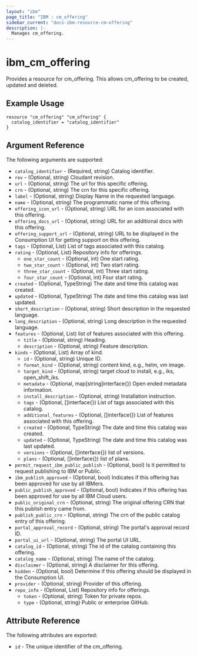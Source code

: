 ```yaml
---
layout: "ibm"
page_title: "IBM : cm_offering"
sidebar_current: "docs-ibm-resource-cm-offering"
description: |-
  Manages cm_offering.
---
```


# ibm\_cm_offering

Provides a resource for cm_offering. This allows cm_offering to be created, updated and deleted.

## Example Usage

```hcl
resource "cm_offering" "cm_offering" {
  catalog_identifier = "catalog_identifier"
}
```

## Argument Reference

The following arguments are supported:

* `catalog_identifier` - (Required, string) Catalog identifier.
* `rev` - (Optional, string) Cloudant revision.
* `url` - (Optional, string) The url for this specific offering.
* `crn` - (Optional, string) The crn for this specific offering.
* `label` - (Optional, string) Display Name in the requested language.
* `name` - (Optional, string) The programmatic name of this offering.
* `offering_icon_url` - (Optional, string) URL for an icon associated with this offering.
* `offering_docs_url` - (Optional, string) URL for an additional docs with this offering.
* `offering_support_url` - (Optional, string) URL to be displayed in the Consumption UI for getting support on this offering.
* `tags` - (Optional, List) List of tags associated with this catalog.
* `rating` - (Optional, List) Repository info for offerings.
  * `one_star_count` - (Optional, int) One start rating.
  * `two_star_count` - (Optional, int) Two start rating.
  * `three_star_count` - (Optional, int) Three start rating.
  * `four_star_count` - (Optional, int) Four start rating.
* `created` - (Optional, TypeString) The date and time this catalog was created.
* `updated` - (Optional, TypeString) The date and time this catalog was last updated.
* `short_description` - (Optional, string) Short description in the requested language.
* `long_description` - (Optional, string) Long description in the requested language.
* `features` - (Optional, List) list of features associated with this offering.
  * `title` - (Optional, string) Heading.
  * `description` - (Optional, string) Feature description.
* `kinds` - (Optional, List) Array of kind.
  * `id` - (Optional, string) Unique ID.
  * `format_kind` - (Optional, string) content kind, e.g., helm, vm image.
  * `target_kind` - (Optional, string) target cloud to install, e.g., iks, open_shift_iks.
  * `metadata` - (Optional, map[string]interface{}) Open ended metadata information.
  * `install_description` - (Optional, string) Installation instruction.
  * `tags` - (Optional, []interface{}) List of tags associated with this catalog.
  * `additional_features` - (Optional, []interface{}) List of features associated with this offering.
  * `created` - (Optional, TypeString) The date and time this catalog was created.
  * `updated` - (Optional, TypeString) The date and time this catalog was last updated.
  * `versions` - (Optional, []interface{}) list of versions.
  * `plans` - (Optional, []interface{}) list of plans.
* `permit_request_ibm_public_publish` - (Optional, bool) Is it permitted to request publishing to IBM or Public.
* `ibm_publish_approved` - (Optional, bool) Indicates if this offering has been approved for use by all IBMers.
* `public_publish_approved` - (Optional, bool) Indicates if this offering has been approved for use by all IBM Cloud users.
* `public_original_crn` - (Optional, string) The original offering CRN that this publish entry came from.
* `publish_public_crn` - (Optional, string) The crn of the public catalog entry of this offering.
* `portal_approval_record` - (Optional, string) The portal's approval record ID.
* `portal_ui_url` - (Optional, string) The portal UI URL.
* `catalog_id` - (Optional, string) The id of the catalog containing this offering.
* `catalog_name` - (Optional, string) The name of the catalog.
* `disclaimer` - (Optional, string) A disclaimer for this offering.
* `hidden` - (Optional, bool) Determine if this offering should be displayed in the Consumption UI.
* `provider` - (Optional, string) Provider of this offering.
* `repo_info` - (Optional, List) Repository info for offerings.
  * `token` - (Optional, string) Token for private repos.
  * `type` - (Optional, string) Public or enterprise GitHub.

## Attribute Reference

The following attributes are exported:

* `id` - The unique identifier of the cm_offering.
